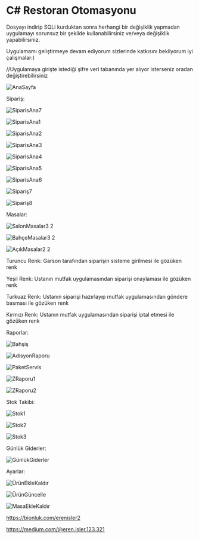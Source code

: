 # C# Restoran Otomasyonu
Dosyayı indirip SQLi kurduktan sonra herhangi bir değişiklik yapmadan uygulamayı sorunsuz bir şekilde kullanabilirsiniz ve/veya değişiklik yapabilirsiniz.

Uygulamamı geliştirmeye devam ediyorum sizlerinde katkısını bekliyorum iyi çalışmalar:)

//Uygulamaya girişte istediği şifre veri tabanında yer alıyor isterseniz oradan değiştirebilirsiniz

![AnaSayfa](https://github.com/merenisler/Restoran-Otomasyonu/assets/142229251/82b48c3f-5687-41c5-ab8f-f017dfe04cae)


Sipariş:

![SiparisAna7](https://github.com/merenisler/Restoran-Otomasyonu/assets/142229251/78e68f66-d14c-4f7e-ab65-8ab70a4f155f)

![SiparisAna1](https://github.com/merenisler/Restoran-Otomasyonu/assets/142229251/504f867d-144a-419b-b243-227c0e70130e)

![SiparisAna2](https://github.com/merenisler/Restoran-Otomasyonu/assets/142229251/94081bb1-7ba4-4e45-aea4-943aa8b60a29)

![SiparisAna3](https://github.com/merenisler/Restoran-Otomasyonu/assets/142229251/74f1048f-13db-4f29-8603-074338d2c3e2)

![SiparisAna4](https://github.com/merenisler/Restoran-Otomasyonu/assets/142229251/85637b35-7a6c-40f1-8f5c-62736e51cc5b)

![SiparisAna5](https://github.com/merenisler/Restoran-Otomasyonu/assets/142229251/09049d7b-ea6c-4e2f-a91b-1dbeb94d8d96)

![SiparisAna6](https://github.com/merenisler/Restoran-Otomasyonu/assets/142229251/2c29517d-a511-445a-9aa1-de5826178cdf)

![Sipariş7](https://github.com/merenisler/Restoran-Otomasyonu/assets/142229251/8bad0c16-4d47-4003-938f-f47c28284cc3)

![Sipariş8](https://github.com/merenisler/Restoran-Otomasyonu/assets/142229251/90add1b9-942a-4057-b14d-d8f24fa8e33f)


Masalar:

![SalonMasalar3 2](https://github.com/merenisler/Restoran-Otomasyonu/assets/142229251/95de4986-646c-4814-bd56-c20446b694db)

![BahçeMasalar3 2](https://github.com/merenisler/Restoran-Otomasyonu/assets/142229251/b9275bfe-1a04-4660-aa69-aa67f7b13b7f)

![AçıkMasalar2 2](https://github.com/merenisler/Restoran-Otomasyonu/assets/142229251/3fbe4522-72c8-4275-a4a4-79ff1cf70e2f)


Turuncu Renk: Garson tarafından siparişin sisteme girilmesi ile gözüken renk

Yeşil Renk: Ustanın mutfak uygulamasından siparişi onaylaması ile gözüken renk

Turkuaz Renk: Ustanın siparişi hazırlayıp mutfak uygulamasından göndere basması ile gözüken renk

Kırmızı Renk: Ustanın mutfak uygulamasından siparişi iptal etmesi ile gözüken renk



Raporlar:

![Bahşiş](https://github.com/merenisler/Restoran-Otomasyonu/assets/142229251/662dd6d5-5868-42ef-8b21-730a863cb7db)

![AdisyonRaporu](https://github.com/merenisler/Restoran-Otomasyonu/assets/142229251/55a9c9da-0f74-4e0d-a2a3-a6fbf5b2a562)

![PaketServis](https://github.com/merenisler/Restoran-Otomasyonu/assets/142229251/b78ca10a-6e5b-433c-b500-8dde75e03e02)

![ZRaporu1](https://github.com/merenisler/Restoran-Otomasyonu/assets/142229251/17fc60e2-1fb3-4973-afa7-47a42bf93c4d)

![ZRaporu2](https://github.com/merenisler/Restoran-Otomasyonu/assets/142229251/00e631de-038a-46d5-b6ee-d4adfe778c70)


Stok Takibi:

![Stok1](https://github.com/merenisler/Restoran-Otomasyonu/assets/142229251/317e1ec2-9b68-4398-932e-ed01415b200f)

![Stok2](https://github.com/merenisler/Restoran-Otomasyonu/assets/142229251/d55baabe-efcc-4317-ab87-cbed730ea78c)

![Stok3](https://github.com/merenisler/Restoran-Otomasyonu/assets/142229251/15957629-fdf7-4538-a58f-02fc0d132df6)


Günlük Giderler:

![GünlükGiderler](https://github.com/merenisler/Restoran-Otomasyonu/assets/142229251/d3ca48a8-0863-47c7-bba2-c9c3ec6f6127)


Ayarlar:

![ÜrünEkleKaldır](https://github.com/merenisler/Restoran-Otomasyonu/assets/142229251/8ae29b1f-952f-4905-b37d-e51fa8639e1f)

![ÜrünGüncelle](https://github.com/merenisler/Restoran-Otomasyonu/assets/142229251/7e97aaf7-86f7-4168-a684-e3e2a58b9390)

![MasaEkleKaldır](https://github.com/merenisler/Restoran-Otomasyonu/assets/142229251/db7650d1-478a-4d07-9d33-aa06718d49ae)


https://bionluk.com/erenisler2

https://medium.com/@eren.isler.123.321
